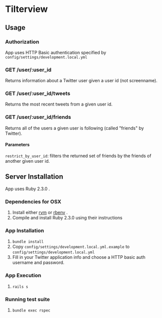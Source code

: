 # Tilterview

## Usage

### Authorization

App uses HTTP Basic authentication specified by `config/settings/development.local.yml`

### GET /user/:user_id

Returns information about a Twitter user given a user id (not screenname).

### GET /user/:user_id/tweets

Returns the most recent tweets from a given user id.

### GET /user/:user_id/friends

Returns all of the users a given user is following (called "friends" by Twitter).

#### Parameters

`restrict_by_user_id`: filters the returned set of friends by the friends of another given user id.

## Server Installation

App uses Ruby 2.3.0 .

### Dependencies for OSX

1. Install either [rvm](rvm.io) or [rbenv](https://github.com/rbenv/rbenv) .
2. Compile and install Ruby 2.3.0 using their instructions

### App Installation

1. `bundle install`
2. Copy `config/settings/development.local.yml.example` to `config/settings/development.local.yml`
3. Fill in your Twitter application info and choose a HTTP basic auth username and password.

### App Execution

1. `rails s`

### Running test suite

1. `bundle exec rspec`